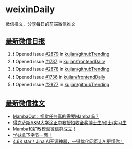 # weixinDaily
微信推文，分享每日的前端微信推文

## [最新微信日报](https://github.com/kujian/weixinDaily/issues)

<!--START_SECTION:activity-->
1. ❗ Opened issue [#2879](https://github.com/kujian/githubTrending/issues/2879) in [kujian/githubTrending](https://github.com/kujian/githubTrending)
2. ❗ Opened issue [#1737](https://github.com/kujian/frontendDaily/issues/1737) in [kujian/frontendDaily](https://github.com/kujian/frontendDaily)
3. ❗ Opened issue [#2878](https://github.com/kujian/githubTrending/issues/2878) in [kujian/githubTrending](https://github.com/kujian/githubTrending)
4. ❗ Opened issue [#1736](https://github.com/kujian/frontendDaily/issues/1736) in [kujian/frontendDaily](https://github.com/kujian/frontendDaily)
5. ❗ Opened issue [#2877](https://github.com/kujian/githubTrending/issues/2877) in [kujian/githubTrending](https://github.com/kujian/githubTrending)
<!--END_SECTION:activity-->


## [最新微信推文](https://weixin.qdkfweb.cn/)

<!-- BLOG-POST-LIST:START -->
- [MambaOut：视觉任务真的需要Mamba吗？](https://weixin.qdkfweb.cn/48116.html)
- [得克萨斯A&amp;M大学涂正中教授招收全奖博士生/硕士/实习生](https://weixin.qdkfweb.cn/48117.html)
- [Mamba和扩散模型微信群成立！](https://weixin.qdkfweb.cn/48118.html)
- [学妹拿下字节一面！](https://weixin.qdkfweb.cn/48115.html)
- [4.6K star！Jina AI开源神器，一键优化网页让AI更懂你！](https://weixin.qdkfweb.cn/48127.html)
<!-- BLOG-POST-LIST:END -->
